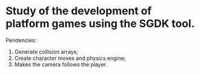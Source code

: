 # Study of the development of platform games using the SGDK tool.

Pendencies:
1. Generate collision arrays;
2. Create character moves and physics engine;
3. Makes the camera follows the player.
